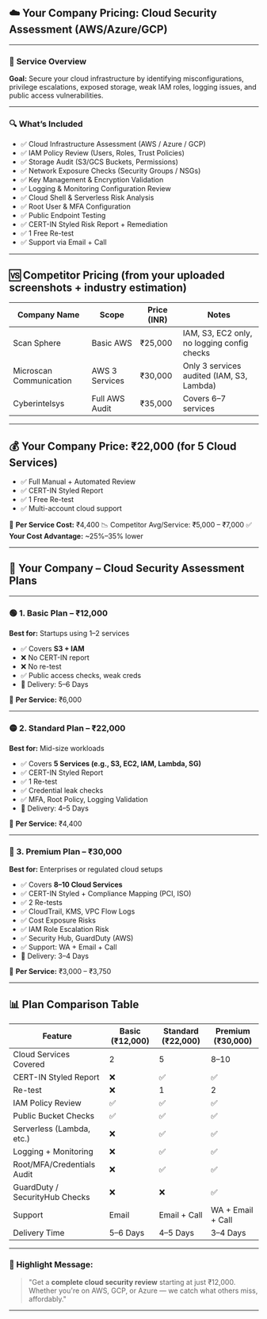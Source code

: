 ## ☁️ **Your Company Pricing: Cloud Security Assessment (AWS/Azure/GCP)**

---

### 📌 **Service Overview**

**Goal:** Secure your cloud infrastructure by identifying misconfigurations, privilege escalations, exposed storage, weak IAM roles, logging issues, and public access vulnerabilities.

---

### 🔍 What’s Included

* ✅ Cloud Infrastructure Assessment (AWS / Azure / GCP)
* ✅ IAM Policy Review (Users, Roles, Trust Policies)
* ✅ Storage Audit (S3/GCS Buckets, Permissions)
* ✅ Network Exposure Checks (Security Groups / NSGs)
* ✅ Key Management & Encryption Validation
* ✅ Logging & Monitoring Configuration Review
* ✅ Cloud Shell & Serverless Risk Analysis
* ✅ Root User & MFA Configuration
* ✅ Public Endpoint Testing
* ✅ CERT-IN Styled Risk Report + Remediation
* ✅ 1 Free Re-test
* ✅ Support via Email + Call

---

## 🆚 Competitor Pricing (from your uploaded screenshots + industry estimation)

| Company Name            | Scope          | Price (INR) | Notes                                       |
| ----------------------- | -------------- | ----------- | ------------------------------------------- |
| Scan Sphere             | Basic AWS      | ₹25,000     | IAM, S3, EC2 only, no logging config checks |
| Microscan Communication | AWS 3 Services | ₹30,000     | Only 3 services audited (IAM, S3, Lambda)   |
| Cyberintelsys           | Full AWS Audit | ₹35,000     | Covers 6–7 services                         |

---

## 💰 **Your Company Price: ₹22,000 (for 5 Cloud Services)**

* ✅ Full Manual + Automated Review
* ✅ CERT-IN Styled Report
* ✅ 1 Free Re-test
* ✅ Multi-account cloud support

🧾 **Per Service Cost:** ₹4,400
📉 Competitor Avg/Service: ₹5,000 – ₹7,000
✅ **Your Cost Advantage:** \~25%–35% lower

---

## 💼 **Your Company – Cloud Security Assessment Plans**

---

### 🟢 1. Basic Plan – ₹12,000

**Best for:** Startups using 1–2 services

* ✅ Covers **S3 + IAM**
* ❌ No CERT-IN report
* ❌ No re-test
* ✅ Public access checks, weak creds
* 📅 Delivery: 5–6 Days

🧾 **Per Service:** ₹6,000

---

### 🟡 2. Standard Plan – ₹22,000

**Best for:** Mid-size workloads

* ✅ Covers **5 Services (e.g., S3, EC2, IAM, Lambda, SG)**
* ✅ CERT-IN Styled Report
* ✅ 1 Re-test
* ✅ Credential leak checks
* ✅ MFA, Root Policy, Logging Validation
* 📅 Delivery: 4–5 Days

🧾 **Per Service:** ₹4,400

---

### 🔴 3. Premium Plan – ₹30,000

**Best for:** Enterprises or regulated cloud setups

* ✅ Covers **8–10 Cloud Services**
* ✅ CERT-IN Styled + Compliance Mapping (PCI, ISO)
* ✅ 2 Re-tests
* ✅ CloudTrail, KMS, VPC Flow Logs
* ✅ Cost Exposure Risks
* ✅ IAM Role Escalation Risk
* ✅ Security Hub, GuardDuty (AWS)
* ✅ Support: WA + Email + Call
* 📅 Delivery: 3–4 Days

🧾 **Per Service:** ₹3,000 – ₹3,750

---

## 📊 Plan Comparison Table

| Feature                        | Basic (₹12,000) | Standard (₹22,000) | Premium (₹30,000) |
| ------------------------------ | --------------- | ------------------ | ----------------- |
| Cloud Services Covered         | 2               | 5                  | 8–10              |
| CERT-IN Styled Report          | ❌               | ✅                  | ✅                 |
| Re-test                        | ❌               | 1                  | 2                 |
| IAM Policy Review              | ✅               | ✅                  | ✅                 |
| Public Bucket Checks           | ✅               | ✅                  | ✅                 |
| Serverless (Lambda, etc.)      | ❌               | ✅                  | ✅                 |
| Logging + Monitoring           | ❌               | ✅                  | ✅                 |
| Root/MFA/Credentials Audit     | ❌               | ✅                  | ✅                 |
| GuardDuty / SecurityHub Checks | ❌               | ❌                  | ✅                 |
| Support                        | Email           | Email + Call       | WA + Email + Call |
| Delivery Time                  | 5–6 Days        | 4–5 Days           | 3–4 Days          |

---

### 📣 Highlight Message:

> "Get a **complete cloud security review** starting at just ₹12,000. Whether you're on AWS, GCP, or Azure — we catch what others miss, affordably."

---


